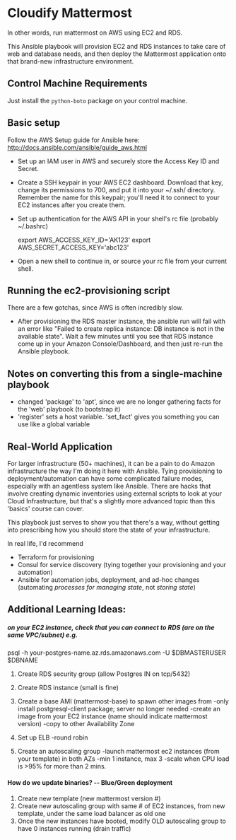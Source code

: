 # Cloudify Mattermost

In other words, run mattermost on AWS using EC2 and RDS.

This Ansible playbook will provision EC2 and RDS instances to take care of web and database needs, and then deploy the Mattermost application onto that brand-new infrastructure environment.


## Control Machine Requirements

Just install the `python-boto` package on your control machine.


## Basic setup

Follow the AWS Setup guide for Ansible here: http://docs.ansible.com/ansible/guide_aws.html

- Set up an IAM user in AWS and securely store the Access Key ID and Secret.
- Create a SSH keypair in your AWS EC2 dashboard. Download that key, change its permissions to 700, and put it into your ~/.ssh/ directory. Remember the name for this keypair; you'll need it to connect to your EC2 instances after you create them.
- Set up authentication for the AWS API in your shell's rc file (probably ~/.bashrc)

    export AWS_ACCESS_KEY_ID='AK123'
    export AWS_SECRET_ACCESS_KEY='abc123'

- Open a new shell to continue in, or source your rc file from your current shell.



## Running the ec2-provisioning script

There are a few gotchas, since AWS is often incredibly slow.

- After provisioning the RDS master instance, the ansible run will fail with an error like "Failed to create replica instance: DB instance is not in the available state". Wait a few minutes until you see that RDS instance come up in your Amazon Console/Dashboard, and then just re-run the Ansible playbook.


## Notes on converting this from a single-machine playbook

- changed 'package' to 'apt', since we are no longer gathering facts for the 'web' playbook (to bootstrap it)
- 'register' sets a host variable. 'set_fact' gives you something you can use like a global variable


## Real-World Application

For larger infrastructure (50+ machines), it can be a pain to do Amazon infrastructure the way I'm doing it here with Ansible. Tying provisioning to deployment/automation can have some complicated failure modes, especially with an agentless system like Ansible. There are hacks that involve creating dynamic inventories using external scripts to look at your Cloud Infrastructure, but that's a slightly more advanced topic than this 'basics' course can cover.

This playbook just serves to show you that there's a way, without getting into prescribing how you should store the state of your infrastructure.

In real life, I'd recommend
- Terraform for provisioning
- Consul for service discovery (tying together your provisioning and your automation)
- Ansible for automation jobs, deployment, and ad-hoc changes (automating *processes for managing state*, not *storing state*)



## Additional Learning Ideas:

##### on your EC2 instance, check that you can connect to RDS (are on the same VPC/subnet) e.g.
psql -h your-postgres-name.az.rds.amazonaws.com -U $DBMASTERUSER $DBNAME


1. Create RDS security group (allow Postgres IN on tcp/5432)
2. Create RDS instance (small is fine)

2. Create a base AMI (mattermost-base) to spawn other images from
    -only install postgresql-client package; server no longer needed
    -create an image from your EC2 instance (name should indicate mattermost version)
    -copy to other Availability Zone

3. Set up ELB
    -round robin

4. Create an autoscaling group
    -launch mattermost ec2 instances (from your template) in both AZs
    -min 1 instance, max 3
    -scale when CPU load is >95% for more than 2 mins.


#### How do we update binaries? -- Blue/Green deployment

1. Create new template (new mattermost version #)
2. Create new autoscaling group with same # of EC2 instances, from new template, under the same load balancer as old one
3. Once the new instances have booted, modify OLD autoscaling group to have 0 instances running (drain traffic)

